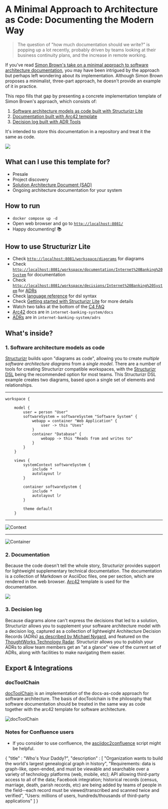 # A Minimal Approach to Architecture as Code: Documenting the Modern Way


> The question of "how much documentation should we write?" is popping up a lot recently, probably driven by teams looking
at their business continuity plans, and the increase in remote working.

If you've read [Simon Brown's take on a minimal approach to software architecture documentation](https://dev.to/simonbrown/a-minimal-approach-to-software-architecture-documentation-4k6k), you may have been intrigued by the approach but perhaps left wondering about its implementation. Although Simon Brown proposes a minimalist, three-part approach, he doesn't provide an example of it in practice. 

This repo fills that gap by presenting a concrete implementation template of Simon Brown's approach, which consists of:

1. [Software architecture models as code built with Structurizr Lite](#1-software-architecture-models-as-code)
2. [Documentation built with Arc42 template](#2-documentation)
3. [Decision log built with ADR Tools](#3-decision-log)

It's intended to store this documentation in a repository and treat it the same as code.

[![](img/structurizr.png)](https://structurizr.com/share/83822/)

## What can I use this template for?
- Presale
- Project discovery
- [Solution Architecture Document (SAD)](https://almbok.com/method/sad#:~:text=A%20solution%20architecture%20document%20is,principles%20that%20guide%20its%20design.)
- Ongoing architecture documentation for your system

## How to run

- `docker compose up -d`
- Open web browser and go to [`http://localhost:8081/`](http://localhost:8081/)
- Happy documenting! 📚

## How to use Structurizr Lite

- Check [`http://localhost:8081/workspace/diagrams`](http://localhost:8081/workspace/diagrams) for diagrams
- Check [`http://localhost:8081/workspace/documentation/Internet%20Banking%20System`](http://localhost:8081/workspace/documentation/Internet%20Banking%20System)
  for documentation
- Check [`http://localhost:8081/workspace/decisions/Internet%20Banking%20System`](http://localhost:8081/workspace/decisions/Internet%20Banking%20System)
  for [ADRs](https://github.com/npryce/adr-tools)
- Check [language reference](https://github.com/structurizr/dsl/blob/master/docs/language-reference.md) for dsl syntax
- Check [Getting started with Structurizr Lite](https://dev.to/simonbrown/getting-started-with-structurizr-lite-27d0)
  for more details
- Watch two talks at the bottom of the [C4 FAQ](https://c4model.com/#FAQ)
- [Arc42](https://arc42.org/overview) docs are in `internet-banking-system/docs`
- [ADRs](https://github.com/npryce/adr-tools) are in `internet-banking-system/adrs`

## What's inside?

### 1. Software architecture models as code

[Structurizr](https://structurizr.com/) builds upon "diagrams as code", allowing you to create *multiple software
architecture diagrams* from a *single model*.
There are a number of tools for creating Structurizr compatible workspaces, with
the [Structurizr DSL](https://github.com/structurizr/dsl)
being the recommended option for most teams.
This Structurizr DSL example creates two diagrams, based upon a single set of elements and relationships.

---

```
workspace {

    model {
        user = person "User"
        softwareSystem = softwareSystem "Software System" {
            webapp = container "Web Application" {
                user -> this "Uses"
            }
            container "Database" {
                webapp -> this "Reads from and writes to"
            }
        }
    }

    views {
        systemContext softwareSystem {
            include *
            autolayout lr
        }

        container softwareSystem {
            include *
            autolayout lr
        }

        theme default
    }
```

---

![Context](https://static.structurizr.com/img/help/multiple-diagrams-1.png)

---

![Container](https://static.structurizr.com/img/help/multiple-diagrams-2.png)

### 2. Documentation


Because the code doesn't tell the whole story, Structurizr provides support for lightweight supplementary technical
documentation. The documentation is a collection of Markdown or AsciiDoc files, one per section, which are rendered in
the web browser. [Arc42](https://arc42.org/overview) template is used for the documentation.

![](https://arc42.org/images/arc42-overview-V8.png)

### 3. Decision log

Because diagrams alone can't express the decisions that led to a solution, Structurizr allows you to supplement your
software architecture model with a decision log,
captured as a collection of lightweight Architecture Decision Records (ADRs)
[as described by Michael Nygard](https://cognitect.com/blog/2011/11/15/documenting-architecture-decisions),
and featured on
the [ThoughtWorks Technology Radar](https://www.thoughtworks.com/radar/techniques/lightweight-architecture-decision-records).
Structurizr allows you to publish your ADRs to allow team members get an "at a glance" view of the current set of ADRs,
along with facilities to make navigating them easier.

## Export & Integrations

### docToolChain

[docToolChain](https://github.com/docToolchain/docToolchain) is an implementation of the docs-as-code approach for
software architecture. The basis of docToolchain is the philosophy that software documentation should be treated in the
same way as code together with the arc42 template for software architecture.

![docToolChain](https://camo.githubusercontent.com/f7d3f12fc6410a44c138efa595a712187c57df759a7c5909214d9f4ca331e923/68747470733a2f2f646f63746f6f6c636861696e2e6769746875622e696f2f646f63546f6f6c636861696e2f76322e302e782f696d616765732f65612f4d616e75616c2f4f76657276696577322e706e67)



### Notes for Confluence users

- If you consider to use confluence, the [asciidoc2confluence](https://github.com/rdmueller/asciidoc2confluence) script
  might be helpful.


{
  "title" : "Who's Your Daddy?",
  "description" : [
  	"Organization wants to build the world's largest genealogical graph in history",
  	"Requirements: data is graph-like, open-ended, and must be viewable and searchable over a variety of technology platforms (web, mobile, etc); API allowing third-party access to all of the data; Facebook integration; historical records (census, marriage, death, parish records, etc) are being added by teams of people in the field--each record must be viewed/transcribed and scanned twice and verified",
  	"Users: millions of users, hundreds/thousands of third-party applications"
  ]
}

